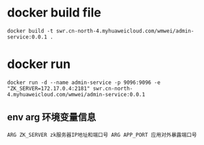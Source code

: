 
# docker build file
`
    docker build -t swr.cn-north-4.myhuaweicloud.com/wmwei/admin-service:0.0.1 .
`

# docker run
`
    docker run -d --name admin-service -p 9096:9096 -e "ZK_SERVER=172.17.0.4:2181" swr.cn-north-4.myhuaweicloud.com/wmwei/admin-service:0.0.1
`

## env arg 环境变量信息
`
    ARG ZK_SERVER zk服务器IP地址和端口号
    ARG APP_PORT 应用对外暴露端口号
`